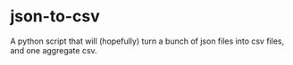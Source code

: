 # json-to-csv
A python script that will (hopefully) turn a bunch of json files into csv files, and one aggregate csv.
